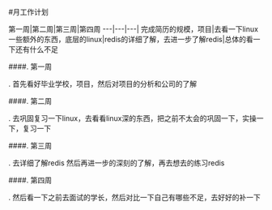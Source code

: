#月工作计划

第一周|第二周|第三周|第四周
---|---|---|
完成简历的规模，项目|去看一下linux一些额外的东西，底层的linux|redis的详细了解，去进一步了解redis|总体的看一下还有什么不足

####. 第一周

. 首先看好毕业学校，项目，然后对项目的分析和公司的了解

####. 第二周

. 去巩固复习一下linux，去看看linux深的东西，把之前不太会的巩固一下，实操一下，复习一下

####. 第三周

. 去详细了解redis 然后再进一步的深刻的了解，再去想去的练习redis

####. 第四周

. 然后看一下之前去面试的学长，然后对比一下自己有哪些不足，去好好的补一下